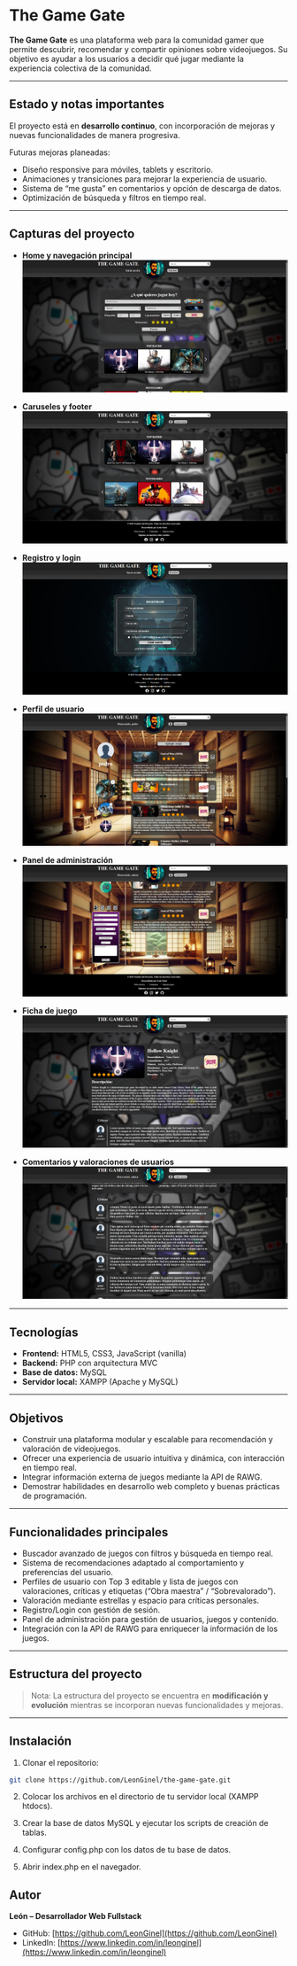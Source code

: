 # The Game Gate

**The Game Gate** es una plataforma web para la comunidad gamer que permite descubrir, recomendar y compartir opiniones sobre videojuegos. Su objetivo es ayudar a los usuarios a decidir qué jugar mediante la experiencia colectiva de la comunidad.

---

## Estado y notas importantes

El proyecto está en **desarrollo continuo**, con incorporación de mejoras y nuevas funcionalidades de manera progresiva.  

Futuras mejoras planeadas:  
- Diseño responsive para móviles, tablets y escritorio.  
- Animaciones y transiciones para mejorar la experiencia de usuario.  
- Sistema de “me gusta” en comentarios y opción de descarga de datos.  
- Optimización de búsqueda y filtros en tiempo real.  

---

## Capturas del proyecto

- **Home y navegación principal**  
![Home](multimedia/capturas_repositorio/home.webp)

- **Caruseles y footer**  
![Caruseles y footer](multimedia/capturas_repositorio/carruseles-footer.webp)

- **Registro y login**  
![Registro y login](multimedia/capturas_repositorio/registro-login.webp)

- **Perfil de usuario**  
![Perfil](multimedia/capturas_repositorio/Perfil-usuario.webp)

- **Panel de administración**  
![Admin](multimedia/capturas_repositorio/administrador.webp)

- **Ficha de juego**  
![Ficha de juego](multimedia/capturas_repositorio/ficha-juego.webp)

- **Comentarios y valoraciones de usuarios**  
![Comentarios](multimedia/capturas_repositorio/criticas.webp)

---

## Tecnologías

- **Frontend:** HTML5, CSS3, JavaScript (vanilla)  
- **Backend:** PHP con arquitectura MVC  
- **Base de datos:** MySQL  
- **Servidor local:** XAMPP (Apache y MySQL)  

---

## Objetivos

- Construir una plataforma modular y escalable para recomendación y valoración de videojuegos.  
- Ofrecer una experiencia de usuario intuitiva y dinámica, con interacción en tiempo real.  
- Integrar información externa de juegos mediante la API de RAWG.  
- Demostrar habilidades en desarrollo web completo y buenas prácticas de programación.  

---

## Funcionalidades principales

- Buscador avanzado de juegos con filtros y búsqueda en tiempo real.  
- Sistema de recomendaciones adaptado al comportamiento y preferencias del usuario.  
- Perfiles de usuario con Top 3 editable y lista de juegos con valoraciones, críticas y etiquetas (“Obra maestra” / “Sobrevalorado”).  
- Valoración mediante estrellas y espacio para críticas personales.  
- Registro/Login con gestión de sesión.  
- Panel de administración para gestión de usuarios, juegos y contenido.  
- Integración con la API de RAWG para enriquecer la información de los juegos.

---

## Estructura del proyecto

> Nota: La estructura del proyecto se encuentra en **modificación y evolución** mientras se incorporan nuevas funcionalidades y mejoras.

---

## Instalación

1. Clonar el repositorio:  
```bash
git clone https://github.com/LeonGinel/the-game-gate.git
```
2. Colocar los archivos en el directorio de tu servidor local (XAMPP htdocs).

3. Crear la base de datos MySQL y ejecutar los scripts de creación de tablas.

4. Configurar config.php con los datos de tu base de datos.

5. Abrir index.php en el navegador.

## Autor

**León – Desarrollador Web Fullstack**  

- GitHub: [https://github.com/LeonGinel](https://github.com/LeonGinel)  
- LinkedIn: [https://www.linkedin.com/in/leonginel](https://www.linkedin.com/in/leonginel)
